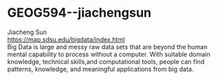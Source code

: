 # GEOG594--jiachengsun
Jiacheng Sun<br/>
https://map.sdsu.edu/bigdata/index.html<br/>
Big Data is large and messy raw data sets that are beyond the human mental capability to process without a computer. With suitable domain knowledge, technical skills,and computational tools, people can find patterns, knowledge, and meaningful applications from big data. 
